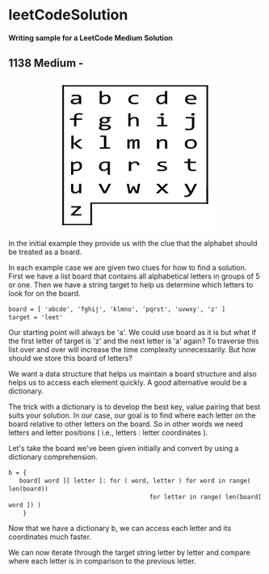 # leetCodeSolution
#### Writing sample for a LeetCode Medium Solution 

## 1138 Medium - 

<p align="center">
<img width="325" height="300" src="images/azboard.png">
</p>

In the initial example they provide us with the clue that the alphabet should
be treated as a board.

In each example case we are given two clues for how to find a solution. First
we have a list board that contains all alphabetical letters in groups of 5 or
one. Then we have a string target to help us determine which letters to look
for on the board. 

```
board = [ 'abcde', 'fghij', 'klmno', 'pqrst', 'uvwxy', 'z' ]
target = 'leet'

```

Our starting point will always be 'a'. We could use board as it is but what if
the first letter of target is 'z' and the next letter is 'a' again? To traverse
this list over and over will increase the time complexity unnecessarily. But
how should we store this board of letters? 

We want a data structure that helps us maintain a board structure and also
helps us to access each element quickly. A good alternative would be a
dictionary. 

The trick with a dictionary is to develop the best key, value pairing that best
suits your solution. In our case, our goal is to find where each letter on the
board relative to other letters on the board. So in other words we need letters
and letter positions ( i.e., letters : letter coordinates ). 

Let's take the board we've been given initially and convert by using a
dictionary comprehension. 

```
b = { 
   board[ word ][ letter ]: for ( word, letter ) for word in range( len(board))
                                       for letter in range( len(board[ word ]) ) 
    }
```

Now that we have a dictionary b, we can access each letter and its coordinates
much faster. 

We can now iterate through the target string letter by letter and compare where
each letter is in comparison to the previous letter. 

